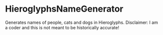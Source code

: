 # HieroglyphsNameGenerator
 Generates names of people, cats and dogs in Hieroglyphs. Disclaimer: I am a coder and this is not meant to be historically accurate!
